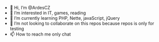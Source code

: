 - 👋 Hi, I’m @ArdesCZ
- 👀 I’m interested in IT, games, reading
- 🌱 I’m currently learning PHP, Nette, javaScript, jQuery
- 💞️ I’m not looking to collaborate on this repos because repos is only for testing
- 📫 How to reach me only chat

<!---
ArdesCZ/ArdesCZ is a ✨ special ✨ repository because its `README.md` (this file) appears on your GitHub profile.
You can click the Preview link to take a look at your changes.
--->
